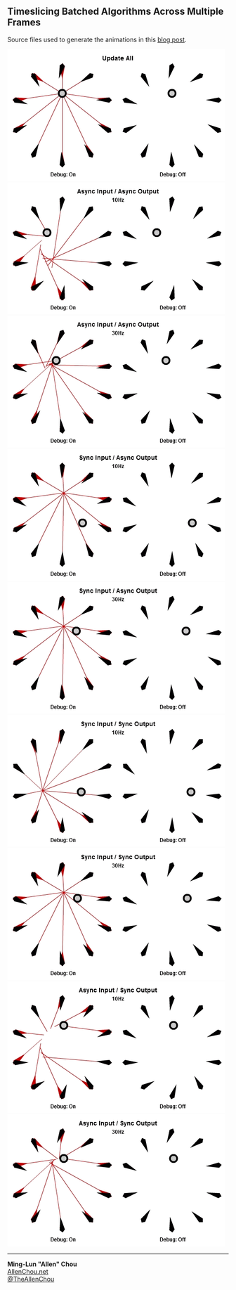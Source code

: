 ## Timeslicing Batched Algorithms Across Multiple Frames

Source files used to generate the animations in this [blog post](http://allenchou.net/2017/03/timeslicing-batched-algorithms-across-multiple-frames/).

![update-all](/img/update-all.gif)
![async-input-async-output-10hz](/img/async-input-async-output-10hz.gif)
![async-input-async-output-10hz](/img/async-input-async-output-30hz.gif)
![sync-input-async-output-10hz](/img/sync-input-async-output-10hz.gif)
![sync-input-async-output-10hz](/img/sync-input-async-output-30hz.gif)
![sync-input-sync-output-10hz](/img/sync-input-sync-output-10hz.gif)
![sync-input-sync-output-10hz](/img/sync-input-sync-output-30hz.gif)
![async-input-sync-output-10hz](/img/async-input-sync-output-10hz.gif)
![async-input-sync-output-10hz](/img/async-input-sync-output-30hz.gif)

----
**Ming-Lun "Allen" Chou**  
[AllenChou.net](http://AllenChou.net)  
[@TheAllenChou](http://twitter.com/TheAllenChou)  
